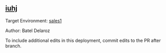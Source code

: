 ## [iuhj](https://app-staging.salto.io/orgs/b5aab9fe-29c9-4e45-b4e6-15ef52108553/envs/2575c873-9700-4b5e-ba7e-5497d4eb0df3/deployments/fbd50935-fd0e-42b5-876f-32ed93bf50d7)

Target Environment: [sales1](https://app-staging.salto.io/orgs/b5aab9fe-29c9-4e45-b4e6-15ef52108553/envs/2575c873-9700-4b5e-ba7e-5497d4eb0df3) 

Author: Batel Delaroz

To include additional edits in this deployment, commit edits to the PR after branch.